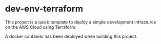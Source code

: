 # dev-env-terraform
This project is a quick template to deploy a simple development infrasturce on the AWS Cloud using Terraform.

A docker container has been deployed when building this project.